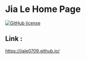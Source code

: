 # Jia Le Home Page
[![GitHub license](https://img.shields.io/github/license/Naereen/StrapDown.js.svg)](https://github.com/JiaLe0709/jiale0709.github.io/blob/Master/LICENSE.MD)

## Link :
https://jiale0709.github.io/

